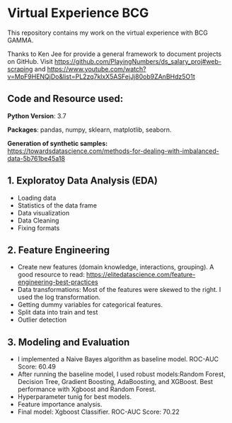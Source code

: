 # Virtual Experience BCG

This repository contains my work on the virtual experience with BCG GAMMA.

Thanks to Ken Jee for provide a general framework to document projects on GitHub. Visit https://github.com/PlayingNumbers/ds_salary_proj#web-scraping
and https://www.youtube.com/watch?v=MpF9HENQjDo&list=PL2zq7klxX5ASFejJj80ob9ZAnBHdz5O1t

## Code and Resource used:

**Python Version**: 3.7

**Packages**: pandas, numpy, sklearn, matplotlib, seaborn.

**Generation of synthetic samples:** https://towardsdatascience.com/methods-for-dealing-with-imbalanced-data-5b761be45a18

## **1.  Exploratoy Data Analysis (EDA)**

*  Loading data
*  Statistics of the data frame
*  Data visualization
*  Data Cleaning
*  Fixing formats
## **2.  Feature Engineering**

*  Create new features (domain knowledge, interactions, grouping). A good resource to read: https://elitedatascience.com/feature-engineering-best-practices
*  Data transformations: Most of the features were skewed to the right. I used the log transformation.
*  Getting dummy variables for categorical features.
*  Split data into train and test
*  Outlier detection
## **3.  Modeling and Evaluation**

*  I implemented a Naive Bayes algorithm as baseline model. ROC-AUC Score: 60.49
*  After running the baseline model, I used robust models:Random Forest, Decision Tree, Gradient Boosting, AdaBoosting, and XGBoost. Best performance with Xgboost and Random Forest.
*  Hyperparameter tunig for best models.
*  Feature importance analysis.
*  Final model: Xgboost Classifier. ROC-AUC Score: 70.22
